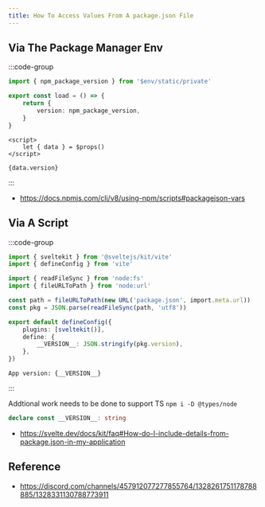 ```yaml
---
title: How To Access Values From A package.json File
---
```


## Via The Package Manager Env

:::code-group

```ts [routes/+layout.server.ts]
import { npm_package_version } from '$env/static/private'

export const load = () => {
	return {
		version: npm_package_version,
	}
}
```

```svelte [routes/+page.svelte]
<script>
	let { data } = $props()
</script>

{data.version}
```

:::

- https://docs.npmjs.com/cli/v8/using-npm/scripts#packagejson-vars

## Via A Script

:::code-group

```ts
import { sveltekit } from '@sveltejs/kit/vite'
import { defineConfig } from 'vite'

import { readFileSync } from 'node:fs'
import { fileURLToPath } from 'node:url'

const path = fileURLToPath(new URL('package.json', import.meta.url))
const pkg = JSON.parse(readFileSync(path, 'utf8'))

export default defineConfig({
	plugins: [sveltekit()],
	define: {
		__VERSION__: JSON.stringify(pkg.version),
	},
})
```

```svelte
App version: {__VERSION__}
```

:::

Addtional work needs to be done to support TS
`npm i -D @types/node`

```ts [app.d.ts]
declare const __VERSION__: string
```

- https://svelte.dev/docs/kit/faq#How-do-I-include-details-from-package.json-in-my-application

## Reference

- https://discord.com/channels/457912077277855764/1328261751178788885/1328331130788773911

